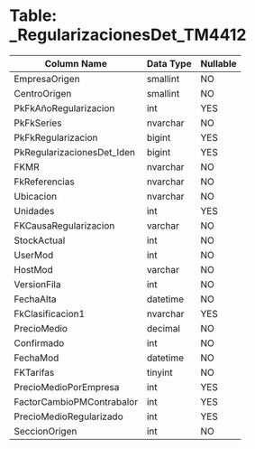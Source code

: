 # Table: _RegularizacionesDet_TM4412

| Column Name | Data Type | Nullable |
|-------------|-----------|----------|
| EmpresaOrigen | smallint | NO |
| CentroOrigen | smallint | NO |
| PkFkAñoRegularizacion | int | YES |
| PkFkSeries | nvarchar | NO |
| PkFkRegularizacion | bigint | YES |
| PkRegularizacionesDet_Iden | bigint | YES |
| FKMR | nvarchar | NO |
| FkReferencias | nvarchar | NO |
| Ubicacion | nvarchar | NO |
| Unidades | int | YES |
| FKCausaRegularizacion | varchar | NO |
| StockActual | int | NO |
| UserMod | int | NO |
| HostMod | varchar | NO |
| VersionFila | int | NO |
| FechaAlta | datetime | NO |
| FkClasificacion1 | nvarchar | YES |
| PrecioMedio | decimal | NO |
| Confirmado | int | NO |
| FechaMod | datetime | NO |
| FKTarifas | tinyint | NO |
| PrecioMedioPorEmpresa | int | YES |
| FactorCambioPMContrabalor | int | YES |
| PrecioMedioRegularizado | int | YES |
| SeccionOrigen | int | NO |
